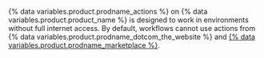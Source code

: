 {% data variables.product.prodname_actions %} on {% data variables.product.product_name %} is designed to work in environments without full internet access. By default, workflows cannot use actions from {% data variables.product.prodname_dotcom_the_website %} and [{% data variables.product.prodname_marketplace %}](https://github.com/marketplace?type=actions).

